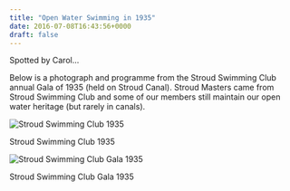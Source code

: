 ```yaml
---
title: "Open Water Swimming in 1935"
date: 2016-07-08T16:43:56+0000
draft: false
---
```

Spotted by Carol...

Below is a photograph and programme from the Stroud Swimming Club annual Gala of 1935 (held on Stroud Canal). Stroud Masters came from Stroud Swimming Club and some of our members still maintain our open water heritage (but rarely in canals).

![Stroud Swimming Club 1935](/images/2014/12/13592693_10209719707170600_1802139923768594615_n-300x196.jpg)

 Stroud Swimming Club 1935

![Stroud Swimming Club Gala 1935](/images/2016/07/13566954_10209719707530609_23513082440735460_n-300x202.jpg)

 Stroud Swimming Club Gala 1935

